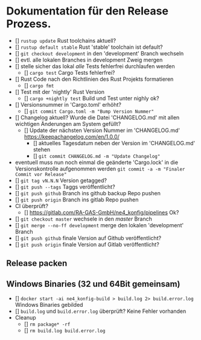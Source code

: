 # Dokumentation für den Release Prozess.

- [] `rustup update` Rust toolchains aktuell?
- [] `rustup default stable` Rust 'stable' toolchain ist default?
- [] `git checkout development` in den 'development' Branch wechseln
- [] evtl. alle lokalen Branches in development Zweig mergen
- [] stelle sicher das lokal *alle* Tests fehlerfrei durchlaufen werden
  - [] `cargo test` Cargo Tests fehlerfrei?
- [] Rust Code nach den Richtlinien des Rust Projekts formatieren
  - [] `cargo fmt`
- [] Test mit der 'nightly' Rust Version
  - [] `cargo +nightly test` Build und Test unter nighly ok?
- [] Versionsnummer in 'Cargo.toml' erhöht?
  - [] `git commit Cargo.toml -m "Bump Version Nummer"`
- [] Changelog aktuell? Wurde die Datei 'CHANGELOG.md' mit allen wichtigen Änderungen am System gefüllt?
  - [] Update der nächsten Version Nummer im 'CHANGELOG.md' https://keepachangelog.com/en/1.0.0/
    - [] aktuelles Tagesdatum neben der Version im 'CHANGELOG.md' stehen
    - [] `git commit CHANGELOG.md -m "Update Changelog"`
- eventuell muss nun noch einmal die geänderte 'Cargo.lock' in die
  Versionskontrolle aufgenommen werden `git commit -a -m "Finaler Commit vor Release"`
- [] `git tag vN.N.N` Version getagged?
- [] `git push --tags` Taggs veröffentlicht?
- [] `git push github` Branch ins github backup Repo pushen
- [] `git push origin` Branch ins gitlab Repo pushen
- CI überprüft?
  - [] https://gitlab.com/RA-GAS-GmbH/ne4_konfig/pipelines Ok?
- [] `git checkout master` wechsele in den *master* Branch
- [] `git merge --no-ff development` merge den lokalen 'development' Branch
- [] `git push github` finale Version auf Github veröffentlicht?
- [] `git push origin` finale Version auf Gitlab veröffentlicht?

## Release packen
## Windows Binaries (32 und 64Bit gemeinsam)
- [] `docker start -ai ne4_konfig-build > build.log 2> build.error.log` Windows Binaries gebilded
- [] `build.log` und `build.error.log` überprüft? Keine Fehler vorhanden
- Cleanup
  - [] `rm package* -rf`
  - [] `rm build.log build.error.log`

